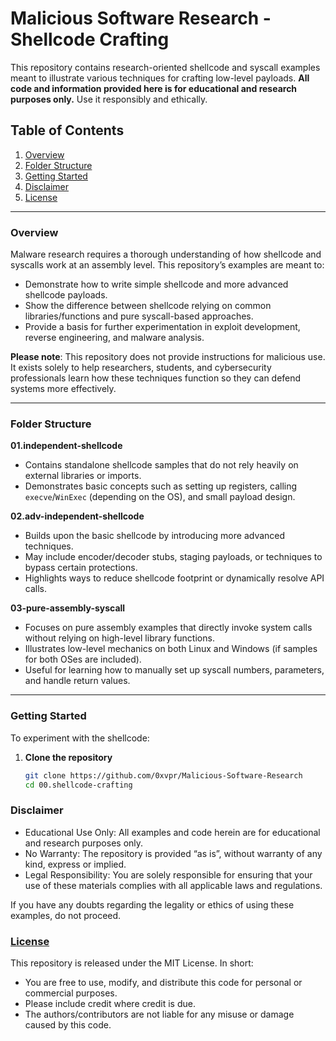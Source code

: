 # Malicious Software Research - Shellcode Crafting

This repository contains research-oriented shellcode and syscall examples meant to illustrate various techniques for crafting low-level payloads. **All code and information provided here is for educational and research purposes only.** Use it responsibly and ethically.

## Table of Contents

1. [Overview](#overview)  
2. [Folder Structure](#folder-structure)  
3. [Getting Started](#getting-started)  
4. [Disclaimer](#disclaimer)  
5. [License](#license)

---

### Overview

Malware research requires a thorough understanding of how shellcode and syscalls work at an assembly level. This repository’s examples are meant to:

- Demonstrate how to write simple shellcode and more advanced shellcode payloads.  
- Show the difference between shellcode relying on common libraries/functions and pure syscall-based approaches.  
- Provide a basis for further experimentation in exploit development, reverse engineering, and malware analysis.

**Please note**: This repository does not provide instructions for malicious use. It exists solely to help researchers, students, and cybersecurity professionals learn how these techniques function so they can defend systems more effectively.

---

### Folder Structure

**01.independent-shellcode**  
   - Contains standalone shellcode samples that do not rely heavily on external libraries or imports.  
   - Demonstrates basic concepts such as setting up registers, calling `execve`/`WinExec` (depending on the OS), and small payload design.

**02.adv-independent-shellcode**  
   - Builds upon the basic shellcode by introducing more advanced techniques.  
   - May include encoder/decoder stubs, staging payloads, or techniques to bypass certain protections.  
   - Highlights ways to reduce shellcode footprint or dynamically resolve API calls.

**03-pure-assembly-syscall**  
   - Focuses on pure assembly examples that directly invoke system calls without relying on high-level library functions.  
   - Illustrates low-level mechanics on both Linux and Windows (if samples for both OSes are included).  
   - Useful for learning how to manually set up syscall numbers, parameters, and handle return values.

---

### Getting Started

To experiment with the shellcode:

1. **Clone the repository**  
   ```bash
   git clone https://github.com/0xvpr/Malicious-Software-Research
   cd 00.shellcode-crafting
   ```

### Disclaimer
- Educational Use Only: All examples and code herein are for educational and research purposes only.
- No Warranty: The repository is provided “as is”, without warranty of any kind, express or implied.
- Legal Responsibility: You are solely responsible for ensuring that your use of these materials complies with all applicable laws and regulations.

If you have any doubts regarding the legality or ethics of using these examples, do not proceed.

### <a href="../LICENSE">License</a>
This repository is released under the MIT License. In short:
- You are free to use, modify, and distribute this code for personal or commercial purposes.
- Please include credit where credit is due.
- The authors/contributors are not liable for any misuse or damage caused by this code.